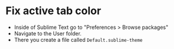 # Fix active tab color
* Inside of Sublime Text go to "Preferences > Browse packages"
* Navigate to the User folder.
* There you create a file called `Default.sublime-theme`
